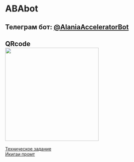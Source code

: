 # ABAbot
Телеграм бот: [@AlaniaAcceleratorBot  ](https://t.me/AlaniaAcceleratorBot)  
---
QRcode  
<img src="https://github.com/user-attachments/assets/39196452-d363-4d87-9330-825d68f766be" width="300">
---
[Техническое задание](https://docs.google.com/document/d/1Os0dgKECYlh0iaKiB5GbEquzYyS7bxGnqomdWWAqit8/edit?tab=t.0)  
[Икигаи промт](https://docs.google.com/document/d/1RMo0gTLk_84G6WmQ88cUjyt7TUGStkHX5ImRMsDKB5s/edit?usp=sharing)
